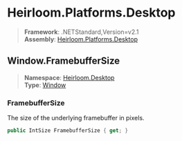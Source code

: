 # Heirloom.Platforms.Desktop

> **Framework**: .NETStandard,Version=v2.1  
> **Assembly**: [Heirloom.Platforms.Desktop][0]  

## Window.FramebufferSize

> **Namespace**: [Heirloom.Desktop][0]  
> **Type**: [Window][1]  

### FramebufferSize

The size of the underlying framebuffer in pixels.

```cs
public IntSize FramebufferSize { get; }
```

[0]: ../../../Heirloom.Platforms.Desktop.md
[1]: ../Window.md
